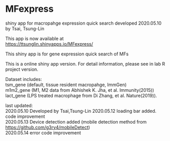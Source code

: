 # MFexpress
shiny app for macropahge expression quick search
developed 2020.05.10 by Tsai, Tsung-Lin


This app is now available at  
https://ttsunglin.shinyapps.io/MFexpress/

                                
This shiny app is for gene expression quick search of MFs  
                                 
This is a online shiny app version. For detail information, please see in lab R project version.

Dataset includes:  
tsm_gene (default, tissue resident macropahge, ImmGen)  
m1m2_gene (M1, M2 data from Abhishek K. Jha, et al. Immunity(2015))  
lact_gene (LPS treated macrophage from Di Zhang, et al. Nature(2019)).  

last updated:  
2020.05.10 Developed by Tsai,Tsung-Lin 
2020.05.12 loading bar added. code improvement  
2020.05.13 Device detection added (mobile detection method from https://github.com/g3rv4/mobileDetect)  
2020.05.14 error code improvement  

